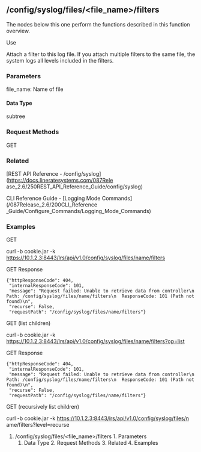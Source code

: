 ## /config/syslog/files/<file_name>/filters

The nodes below this one perform the functions described in this function
overview.

Use

Attach a filter to this log file. If you attach multiple filters to the same
file, the system logs all levels included in the filters.

### Parameters

file_name: Name of file

#### Data Type

subtree

### Request Methods

GET

### Related

[REST API Reference - /config/syslog](https://docs.lineratesystems.com/087Rele
ase_2.6/250REST_API_Reference_Guide/config/syslog)

CLI Reference Guide - [Logging Mode Commands](/087Release_2.6/200CLI_Reference
_Guide/Configure_Commands/Logging_Mode_Commands)

### Examples

GET

curl -b cookie.jar -k
https://10.1.2.3:8443/lrs/api/v1.0/config/syslog/files/name/filters

GET Response

    
    {"httpResponseCode": 404,
     "internalResponseCode": 101,
     "message": "Request failed: Unable to retrieve data from controller\n  Path: /config/syslog/files/name/filters\n  ResponseCode: 101 (Path not found)\n",
     "recurse": False,
     "requestPath": "/config/syslog/files/name/filters"}
    

GET (list children)

curl -b cookie.jar -k
https://10.1.2.3:8443/lrs/api/v1.0/config/syslog/files/name/filters?op=list

GET Response

    
    {"httpResponseCode": 404,
     "internalResponseCode": 101,
     "message": "Request failed: Unable to retrieve data from controller\n  Path: /config/syslog/files/name/filters\n  ResponseCode: 101 (Path not found)\n",
     "recurse": False,
     "requestPath": "/config/syslog/files/name/filters"}
    

GET (recursively list children)

curl -b cookie.jar -k https://10.1.2.3:8443/lrs/api/v1.0/config/syslog/files/n
ame/filters?level=recurse

  1. /config/syslog/files/<file_name>/filters
    1. Parameters
      1. Data Type
    2. Request Methods
    3. Related
    4. Examples

